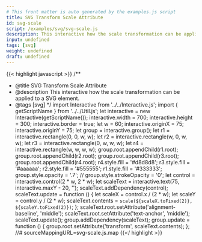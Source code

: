 ```yaml
---
# This front matter is auto generated by the examples.js script
title: SVG Transform Scale Attribute
id: svg-scale
script: /examples/svg/svg-scale.js
description: This interactive how the scale transformation can be applied to a SVG element.
input: undefined
tags: [svg]
weight: undefined
draft: undefined
---
```


{{< highlight javascript >}}
/**
* @title SVG Transform Scale Attribute
* @description This interactive how the scale transformation can be applied to a SVG element.
* @tags [svg]
*/
import Interactive from '../../Interactive.js';
import { getScriptName } from '../../Util.js';
let interactive = new Interactive(getScriptName());
interactive.width = 700;
interactive.height = 300;
interactive.border = true;
let w = 60;
interactive.originX = 75;
interactive.originY = 75;
let group = interactive.group();
let r1 = interactive.rectangle(0, 0, w, w);
let r2 = interactive.rectangle(w, 0, w, w);
let r3 = interactive.rectangle(0, w, w, w);
let r4 = interactive.rectangle(w, w, w, w);
group.root.appendChild(r1.root);
group.root.appendChild(r2.root);
group.root.appendChild(r3.root);
group.root.appendChild(r4.root);
r4.style.fill = '#d8d8d8';
r3.style.fill = '#aaaaaa';
r2.style.fill = '#555555';
r1.style.fill = '#333333';
group.style.opacity = '.7';
// group.style.strokeOpacity = '0';
let control = interactive.control(2 * w, 2 * w);
let scaleText = interactive.text(75, interactive.maxY - 20, '');
scaleText.addDependency(control);
scaleText.update = function () {
    let scaleX = control.x / (2 * w);
    let scaleY = control.y / (2 * w);
    scaleText.contents = `scale(${scaleX.toFixed(2)}, ${scaleY.toFixed(2)})`;
};
scaleText.root.setAttribute('alignment-baseline', 'middle');
scaleText.root.setAttribute('text-anchor', 'middle');
scaleText.update();
group.addDependency(scaleText);
group.update = function () {
    group.root.setAttribute('transform', scaleText.contents);
};
//# sourceMappingURL=svg-scale.js.map
{{</ highlight >}}

